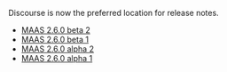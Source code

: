 Discourse is now the preferred location for release notes.

+ [MAAS 2.6.0 beta 2][release-notes-beta-2]
+ [MAAS 2.6.0 beta 1][release-notes-beta-1]
+ [MAAS 2.6.0 alpha 2][release-notes-alpha-2]
+ [MAAS 2.6.0 alpha 1][release-notes-alpha-1]

<!-- LINKS -->
[release-notes-alpha-1]: https://discourse.maas.io/t/maas-2-6-0-alpha-1-released/413
[release-notes-alpha-2]: https://discourse.maas.io/t/maas-2-6-0-alpha-2-released/460
[release-notes-beta-1]: https://discourse.maas.io/t/2-6-0-beta-1-released/495
[release-notes-beta-2]: https://discourse.maas.io/t/2-6-0-beta-2-released/523
